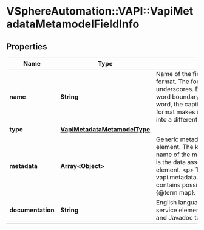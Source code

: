 # VSphereAutomation::VAPI::VapiMetadataMetamodelFieldInfo

## Properties
Name | Type | Description | Notes
------------ | ------------- | ------------- | -------------
**name** | **String** | Name of the field element in a canonical format. The format is lower case with underscores. Each underscore represents a word boundary. If there are acronyms in the word, the capitalization is preserved. This format makes it easy to translate the segment into a different naming convention. | 
**type** | [**VapiMetadataMetamodelType**](VapiMetadataMetamodelType.md) |  | 
**metadata** | **Array&lt;Object&gt;** | Generic metadata elements for the field element. The key in the {@term map} is the name of the metadata element and the value is the data associated with that metadata element. &lt;p&gt; The {@link vapi.metadata.metamodel.MetadataIdentifier} contains possible string values for keys in the {@term map}. | 
**documentation** | **String** | English language documentation for the service element. It can contain HTML markup and Javadoc tags. | 


